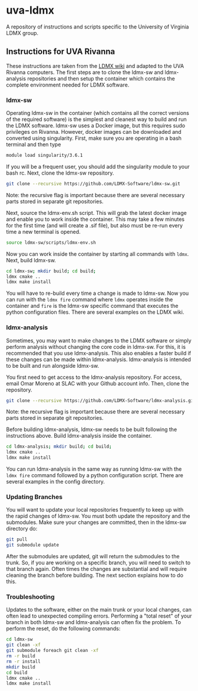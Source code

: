 # uva-ldmx
A repository of instructions and scripts specific to the University of Virginia LDMX group.

## Instructions for UVA Rivanna

These instructions are taken from the [LDMX wiki](https://ldmx-software.github.io) and adapted to the UVA Rivanna computers. The first steps are to clone the ldmx-sw and ldmx-analysis repositories and then setup the container which contains the complete environment needed for LDMX software.

### ldmx-sw

Operating ldmx-sw in the container (which contains all the correct versions of the required software) is the simplest and cleanest way to build and run the LDMX software. ldmx-sw uses a Docker image, but this requires sudo privileges on Rivanna. However, docker images can be downloaded and converted using singularity. First, make sure you are operating in a bash terminal and then type

```bash
module load singularity/3.6.1
```

If you will be a frequent user, you should add the singularity module to your bash rc. Next, clone the ldmx-sw repository.

```bash
git clone --recursive https://github.com/LDMX-Software/ldmx-sw.git
```

Note: the recursive flag is important because there are several necessary parts stored in separate git repositories.

Next, source the ldmx-env.sh script. This will grab the latest docker image and enable you to work inside the container. This may take a few minutes for the first time (and will create a .sif file), but also must be re-run every time a new terminal is opened.

```bash
source ldmx-sw/scripts/ldmx-env.sh
```

Now you can work inside the container by starting all commands with ```ldmx```. Next, build ldmx-sw.

```bash
cd ldmx-sw; mkdir build; cd build;
ldmx cmake ..
ldmx make install
```

You will have to re-build every time a change is made to ldmx-sw. Now you can run with the ```ldmx fire``` command where ```ldmx``` operates inside the container and ```fire``` is the ldmx-sw specific command that executes the python configuration files. There are several examples on the LDMX wiki.

### ldmx-analysis

Sometimes, you may want to make changes to the LDMX software or simply perform analysis without changing the core code in ldmx-sw. For this, it is recommended that you use ldmx-analysis. This also enables a faster build if these changes can be made within ldmx-analysis. ldmx-analysis is intended to be built and run alongside ldmx-sw.

You first need to get access to the ldmx-analysis repository. For access, email Omar Moreno at SLAC with your Github account info. Then, clone the repository.

```bash
git clone --recursive https://github.com/LDMX-Software/ldmx-analysis.git
```

Note: the recursive flag is important because there are several necessary parts stored in separate git repositories.

Before building ldmx-analysis, ldmx-sw needs to be built following the instructions above. Build ldmx-analysis inside the container.

```bash
cd ldmx-analysis; mkdir build; cd build;
ldmx cmake ..
ldmx make install
```

You can run ldmx-analysis in the same way as running ldmx-sw with the ```ldmx fire``` command followed by a python configuration script. There are several examples in the config directory.

### Updating Branches

You will want to update your local repositories frequently to keep up with the rapid changes of ldmx-sw. You must both update the repository and the submodules. Make sure your changes are committed, then in the ldmx-sw directory do:

```bash
git pull
git submodule update
```

After the submodules are updated, git will return the submodules to the trunk. So, if you are working on a specific branch, you will need to switch to that branch again. Often times the changes are substantial and will require cleaning the branch before building. The next section explains how to do this.

### Troubleshooting

Updates to the software, either on the main trunk or your local changes, can often lead to unexpected compiling errors. Performing a "total reset" of your branch in both ldmx-sw and ldmx-analysis can often fix the problem. To perform the reset, do the following commands:

```bash
cd ldmx-sw 
git clean -xf 
git submodule foreach git clean -xf
rm -r build
rm -r install
mkdir build
cd build
ldmx cmake ..
ldmx make install
```
